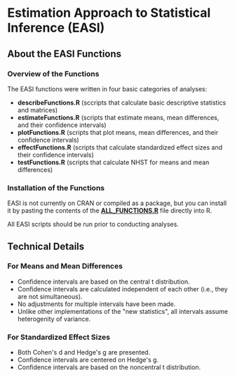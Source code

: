 # Estimation Approach to Statistical Inference (EASI)

## About the EASI Functions

### Overview of the Functions

The EASI functions were written in four basic categories of analyses:
- **describeFunctions.R** (sccripts that calculate basic descriptive statistics and matrices)
- **estimateFunctions.R** (scripts that estimate means, mean differences, and their confidence intervals)
- **plotFunctions.R** (scripts that plot means, mean differences, and their confidence intervals)
- **effectFunctions.R** (scripts that calculate standardized effect sizes and their confidence intervals)
- **testFunctions.R** (scripts that calculate NHST for means and mean differences)

### Installation of the Functions

EASI is not currently on CRAN or compiled as a package, but you can install it by pasting the contents of the [**ALL_FUNCTIONS.R**](./ALL_FUNCTIONS.R) file directly into R.

All EASI scripts should be run prior to conducting analyses. 

## Technical Details

### For Means and Mean Differences

- Confidence intervals are based on the central t distribution.
- Confidence intervals are calculated independent of each other (i.e., they are not simultaneous).
- No adjustments for multiple intervals have been made.
- Unlike other implementations of the "new statistics", all intervals assume heterogenity of variance.

### For Standardized Effect Sizes

- Both Cohen's d and Hedge's g are presented.
- Confidence intervals are centered on Hedge's g.
- Confidence intervals are based on the noncentral t distribution.
